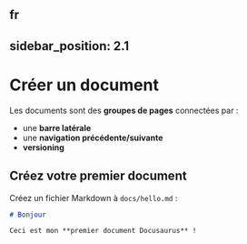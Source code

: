 fr
---
sidebar_position: 2.1
---

# Créer un document

Les documents sont des **groupes de pages** connectées par :

- une **barre latérale**
- une **navigation précédente/suivante**
- **versioning**

## Créez votre premier document

Créez un fichier Markdown à `docs/hello.md` :

```md title="docs/hello.md"
# Bonjour

Ceci est mon **premier document Docusaurus** !
```